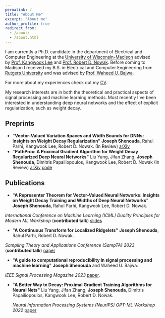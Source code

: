 ```yaml
---
permalink: /
title: "About Me"
excerpt: "About me"
author_profile: true
redirect_from: 
  - /about/
  - /about.html
---
```


I am currently a Ph.D. candidate in the department of Electrical and Computer Engineering at the [University of Wisconsin-Madison](https://www.wisc.edu/) advised by [Prof. Kangwook Lee](https://kangwooklee.com/) and [Prof. Robert D. Nowak](https://nowak.ece.wisc.edu/). Before coming to Madison I received my B.S. in Electrical and Computer Engineering from [Rutgers University](https://www.rutgers.edu/) and was advised by [Prof. Waheed U. Bajwa](http://www.inspirelab.us/people/).

For more about my experiences check out my [CV](/files/Shenouda_Joseph_CV.pdf).

My research interests are in both the theoretical and practical aspects of
signal processing and machine learning methods. Most recently I've been
interested in understanding deep neural networks and the effect of explicit
regularization, such as weight decay.

## Preprints
- **"Vector-Valued Variation Spaces and Width Bounds for DNNs: Insights on Weight Decay Regularization"**
**Joseph Shenouda**, Rahul Parhi, Kangwook Lee, Robert D. Nowak.
(In Review) [arXiv](https://arxiv.org/abs/2305.16534)
- **"PathProx: A Proximal Gradient Algorithm for Weight Decay Regularized Deep Neural Networks"** Liu Yang, Jifan Zhang, **Joseph Shenouda**, Dimitris Papailiopoulos, Kangwook Lee, Robert D. Nowak (In Review) [arXiv](https://arxiv.org/abs/2210.03069) [code](https://github.com/Leiay/PathProx/tree/main)
## Publications
- **"A Representer Theorem for Vector-Valued Neural Networks: Insights on Weight Decay Training and Widths of Deep Neural Networks"** **Joseph Shenouda**, Rahul Parhi, Kangwook Lee, Robert D. Nowak. 

*International Conference on Machine Learning (ICML) Duality Principles for Modern ML Workshop* (**contributed talk**) [slides](https://dp4ml.github.io/assets/pdf/slides/josephshenouda.pdf)
- **"A Continuous Transform for Localized Ridgelets"**
**Joseph Shenouda**, Rahul Parhi, Robert D. Nowak. 

*Sampling Theory and Applications Conference (SampTA) 2023* (**contributed talk**) [paper](https://openreview.net/pdf?id=bxvnMaTbarp)
-  **"A guide to computational reproducibility in signal processing and machine learning"** 
**Joseph Shenouda** and Waheed U. Bajwa. 

*IEEE Signal Processing Magazine 2023* [paper](https://arxiv.org/abs/2108.12383).
- **"A Better Way to Decay: Proximal Gradient Training Algorithms for Neural Nets"** 
  Liu Yang, Jifan Zhang, **Joseph Shenouda**, Dimitris Papailiopoulos, Kangwook Lee, Robert D. Nowak. 
  
  *Neural Information Processing Systems (NeurIPS) OPT-ML Workshop 2022* [paper](https://arxiv.org/abs/2210.03069)

 

